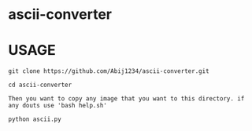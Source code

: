 # ascii-converter

# USAGE

```git clone https://github.com/Abij1234/ascii-converter.git```

```cd ascii-converter```

```Then you want to copy any image that you want to this directory. if any douts use 'bash help.sh'```

```python ascii.py```

